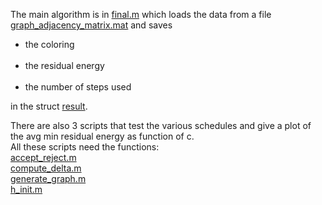 The main algorithm is in <a href="final.m">final.m</a> which loads the data from a file <a href="graph_adjacency_matrix.mat">graph_adjacency_matrix.mat</a> and saves 

<ul style="text-align: justify;">
 	<li> the coloring</li><br/>
 	<li>the residual energy</li><br/>
 	<li>the number of steps used</li>
</ul>
in the struct <a href="result_404.mat">result</a>.

There are also 3 scripts that test the various schedules and give a plot of the avg min residual energy as function of c.</br>
All these scripts need the functions:</br>
<a href="accept_reject.m">accept_reject.m</a></br>
<a href="compute_delta.m">compute_delta.m</a></br>
<a href="generate_graph.m">generate_graph.m</a></br>
<a href="h_init.m">h_init.m</a>
